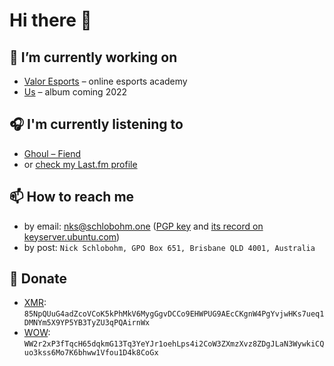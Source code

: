 # Hi there 👋

## 🔭 I’m currently working on
- [Valor Esports](https://valoresports.com/) – online esports academy
- [Us](https://nickschlobohm.com/us/) – album coming 2022

## 🎧 I'm currently listening to
- [Ghoul – Fiend](https://www.youtube.com/watch?v=Byn_gSw4eeg)
- or [check my Last.fm profile](https://www.last.fm/user/quelixir)

## 📫 How to reach me
- by email: [nks@schlobohm.one](mailto:nks@schlobohm.one) ([PGP key](https://schlobohm.one/keys/nks.schlobohm.one.asc) and [its record on keyserver.ubuntu.com](https://keyserver.ubuntu.com/pks/lookup?search=0x526BA79CDDC8F83548EE7EBAC793DAC14E58330D&fingerprint=on&op=index))
- by post: `Nick Schlobohm, GPO Box 651, Brisbane QLD 4001, Australia`

## 💸 Donate
- [XMR](https://www.getmonero.org/): `85NpQUuG4adZcoVCoK5kPhMkV6MygGgvDCCo9EHWPUG9AEcCKgnW4PgYvjwHKs7ueq1DMNYm5X9YP5YB3TyZU3qPQAirnWx`
- [WOW](https://wownero.org/): `WW2r2xP3fTqcH65dqkmG13Tq3YeYJr1oehLps4i2CoW3ZXmzXvz8ZDgJLaN3WywkiCQuo3kss6Mo7K6bhww1Vfou1D4k8CoGx`
